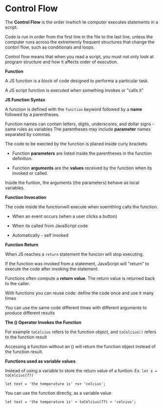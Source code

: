# Control Flow 

The **Control Flow** is the order inwhich te computer executes statements in a script.

Code is run in order from the first line in the file to the last line, unless the computer runs across the extrememly frequent structures that change the contorl flow, such as conditionals and loops.

Control flow means that when you read a script, you must not only look at program structure and how it affects order of execution.

**Function**

A JS function is a block of code designed to performa a particular task.

A JS script function is executed when something invokes or "calls it"

**JS Function Syntax**

A function is defined with the `function` keyword followed by a **name**
followed by a parentheses.

Function names can contain letters, digits, underscores, and dollar signs - same rules as variables
The parentheses may include **parameter** names separated by commas.

The code to be exected by the function is placed inside curly brackets.

* Function **parameters** are listed inside the parentheses in the function definition.

* Function **arguments** are the **values** received by the function when its invoked or called. 

Inside the funtion, the arguments (the parameters) behave as local variables. 

**Function Invocation**

The code inside the functionwill execute when soemthing calls the function. 

* When an event occurs (when a user clicks a button)

* When its called from JavaScript code

* Automatically - self invoked

**Function Return**

When JS reaches a `return` statement the funcion will stop executing.

If the function was invoked from a statement, JavaScript will "return" to execute the code after invoking the statement.

Functions often compute a **return value**. The return value is returned back to the caller. 

With functions you can reuse code: define the code once and use it many times

You can use the same code different times with different arguments to produce different results

**The () Operator Invokes the Function**

For example `toCelcius` refers to the function object, and `toCelcius()` refers to the function result

Accessing a function without an () will return the function object instead of the function result. 

**Functions used as variable values**

Instead of using a variable to store the return value of a funtion:
Ex. `let x = toCelcius(77)`

`let text = 'the temperature is' +x+ 'celcius';`

You can use the function directly, as a variable value

`let text = 'the temperature is' + toCelcius(77) + 'celcius'; `


